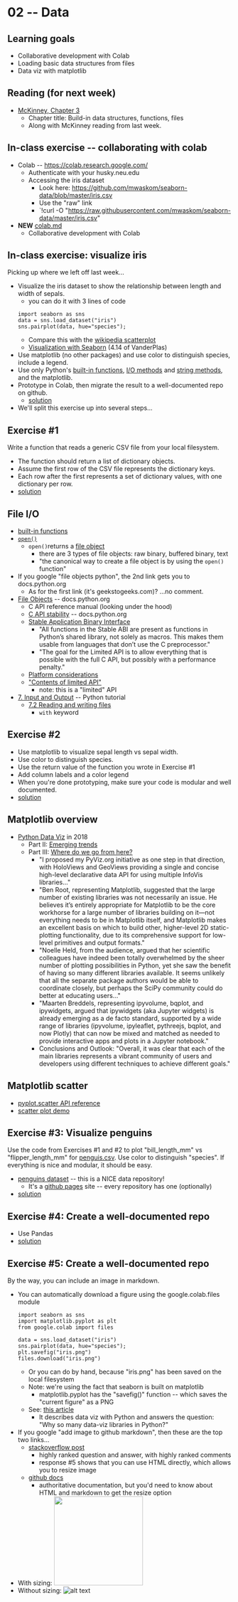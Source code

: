 
# 02 -- Data

## Learning goals

* Collaborative development with Colab
* Loading basic data structures from files
* Data viz with matplotlib

## Reading (for next week)

* [McKinney, Chapter 3](https://learning.oreilly.com/library/view/python-for-data/9781098104023/ch03.html)
  * Chapter title: Build-in data structures, functions, files
  * Along with McKinney reading from last week.

## In-class exercise -- collaborating with colab

* Colab -- https://colab.research.google.com/
  * Authenticate with your husky.neu.edu
  * Accessing the iris dataset
    * Look here: https://github.com/mwaskom/seaborn-data/blob/master/iris.csv
    * Use the "raw" link
    * `!curl -O "https://raw.githubusercontent.com/mwaskom/seaborn-data/master/iris.csv"
* **NEW** [colab.md](./colab.md)
  * Collaborative development with Colab

## In-class exercise: visualize iris

Picking up where we left off last week...

* Visualize the iris dataset to show the relationship between length and width of sepals.
  * you can do it with 3 lines of code
  ```
  import seaborn as sns
  data = sns.load_dataset("iris")
  sns.pairplot(data, hue="species");
  ```
  * Compare this with the [wikipedia scatterplot](https://en.wikipedia.org/wiki/Iris_flower_data_set)
  * [Visualization with Seaborn](https://github.com/jakevdp/PythonDataScienceHandbook/blob/master/notebooks/04.14-Visualization-With-Seaborn.ipynb) (4.14 of VanderPlas)
* Use matplotlib (no other packages) and use color to distinguish species, include a legend.
* Use only Python's [built-in functions](https://docs.python.org/3/library/functions.html),
[I/O methods](https://docs.python.org/3/tutorial/inputoutput.html)
and [string methods](https://docs.python.org/3/library/stdtypes.html?highlight=rstrip#string-methods),
and the matplotlib.
* Prototype in Colab, then migrate the result to a well-documented repo on github.
  * [solution](src/02-Data.md)
* We'll split this exercise up into several steps...

## Exercise #1

Write a function that reads a generic CSV file from your local filesystem.

* The function should return a list of dictionary objects.
* Assume the first row of the CSV file represents the dictionary keys.
* Each row after the first represents a set of dictionary values, with one dictionary per row.
* [solution](src/02-Data.md#exercise-1-detailed-rubric)

## File I/O

* [built-in functions](https://docs.python.org/3/library/functions.html)
* [`open()`](https://docs.python.org/3/library/functions.html#open)
  * `open()`returns a [file object](https://docs.python.org/3/glossary.html#term-file-object)
    * there are 3 types of file objects: raw binary, buffered binary, text
    * "the canonical way to create a file object is by using the `open()` function"
* If you google "file objects python", the 2nd link gets you to docs.python.org
  * As for the first link (it's geekstogeeks.com)? ...no comment.
* [File Objects](https://docs.python.org/3/c-api/file.html) -- docs.python.org
  * C API reference manual (looking under the hood)
  * [C API stability](https://docs.python.org/3/c-api/stable.html#stable) -- docs.python.org
  * [Stable Application Binary Interface](https://docs.python.org/3/c-api/stable.html#stable-application-binary-interface)
    * "All functions in the Stable ABI are present as functions in Python’s shared library, not solely as macros. This makes them usable from languages that don’t use the C preprocessor."
    * "The goal for the Limited API is to allow everything that is possible with the full C API, but possibly with a performance penalty."
  * [Platform considerations](https://docs.python.org/3/c-api/stable.html#platform-considerations)
  * ["Contents of limited API"](https://docs.python.org/3/c-api/stable.html#contents-of-limited-api)
    * note: this is a "limited" API
* [7. Input and Output](https://docs.python.org/3/tutorial/inputoutput.html) -- Python tutorial
  * [7.2 Reading and writing files](https://docs.python.org/3/tutorial/inputoutput.html#reading-and-writing-files)
    * `with` keyword

## Exercise #2

* Use matplotlib to visualize sepal length vs sepal width.
* Use color to distinguish species.
* Use the return value of the function you wrote in Exercise #1
* Add column labels and a color legend
* When you're done prototyping, make sure your code is modular and well documented.
* [solution](src/02-Data.md#exercise-2-detailed-rubric)

## Matplotlib overview

* [Python Data Viz](https://www.anaconda.com/blog/python-data-visualization-2018-why-so-many-libraries) in 2018
  * Part II: [Emerging trends](https://www.anaconda.com/blog/python-data-visualization-2018-moving-toward-convergence)
  * Part III: [Where do we go from here?](https://www.anaconda.com/blog/python-data-visualization-2018-where-do-we-go-from-here)
    * "I proposed my PyViz.org initiative as one step in that direction, with HoloViews and GeoViews providing a single and concise high-level declarative data API for using multiple InfoVis libraries..."
    * "Ben Root, representing Matplotlib, suggested that the large number of existing libraries was not necessarily an issue. He believes it’s entirely appropriate for Matplotlib to be the core workhorse for a large number of libraries building on it—not everything needs to be in Matplotlib itself, and Matplotlib makes an excellent basis on which to build other, higher-level 2D static-plotting functionality, due to its comprehensive support for low-level primitives and output formats."
    * "Noelle Held, from the audience, argued that her scientific colleagues have indeed been totally overwhelmed by the sheer number of plotting possibilities in Python, yet she saw the benefit of having so many different libraries available. It seems unlikely that all the separate package authors would be able to coordinate closely, but perhaps the SciPy community could do better at educating users..."
    * "Maarten Breddels, representing ipyvolume, bqplot, and ipywidgets, argued that ipywidgets (aka Jupyter widgets) is already emerging as a de facto standard, supported by a wide range of libraries (ipyvolume, ipyleaflet, pythreejs, bqplot, and now Plotly) that can now be mixed and matched as needed to provide interactive apps and plots in a Jupyter notebook."
    * Conclusions and Outlook: "Overall, it was clear that each of the main libraries represents a vibrant community of users and developers using different techniques to achieve different goals."

## Matplotlib scatter

* [pyplot.scatter API reference](https://matplotlib.org/stable/api/_as_gen/matplotlib.pyplot.scatter.html)
* [scatter plot demo](https://matplotlib.org/stable/gallery/shapes_and_collections/scatter.html)

## Exercise #3: Visualize penguins

Use the code from Exercises #1 and #2 to plot "bill_length_mm"
vs "flipper_length_mm" for 
[penguis.csv](https://github.com/allisonhorst/palmerpenguins/blob/master/inst/extdata/penguins.csv).
Use color to distinguish "species". 
If everything is nice and modular, it should be easy.

* [penguins dataset](https://allisonhorst.github.io/palmerpenguins/) -- this is a NICE data repository!
  * It's a [github pages](https://pages.github.com/) site -- every repository has one (optionally)
* [solution](src/02-Data.md#exercise-3-solution)

## Exercise #4: Create a well-documented repo

* Use Pandas
* [solution](src/02-Data.md#exercise-4-solution)

## Exercise #5: Create a well-documented repo

By the way, you can include an image in markdown.

* You can automatically download a figure using the google.colab.files module
  ```
  import seaborn as sns
  import matplotlib.pyplot as plt
  from google.colab import files

  data = sns.load_dataset("iris")
  sns.pairplot(data, hue="species");
  plt.savefig("iris.png")
  files.download("iris.png")
  ```
  * Or you can do by hand, because "iris.png" has been saved on the local filesystem
  * Note: we're using the fact that seaborn is built on matplotlib
    * matplotlib.pyplot has the "savefig()" function -- which saves the "current figure" as a PNG
  * See: [this article](https://www.anaconda.com/blog/python-data-visualization-2018-why-so-many-libraries)
    * It describes data viz with Python and answers the question: "Why so many data-viz libraries in Python?"
* If you google "add image to github markdown", then these are the top two links...
  * [stackoverflow post](https://stackoverflow.com/questions/14494747/how-to-add-images-to-readme-md-on-github)
    * highly ranked question and answer, with highly ranked comments
    * response #5 shows that you can use HTML directly, which allows you to resize image
  * [github docs](https://docs.github.com/en/get-started/writing-on-github/getting-started-with-writing-and-formatting-on-github/basic-writing-and-formatting-syntax)
    * authoritative documentation, but you'd need to know about HTML and markdown to get the resize option
* With sizing: <img src="iris.png" width="200px">
* Without sizing: ![alt text](iris.png)
